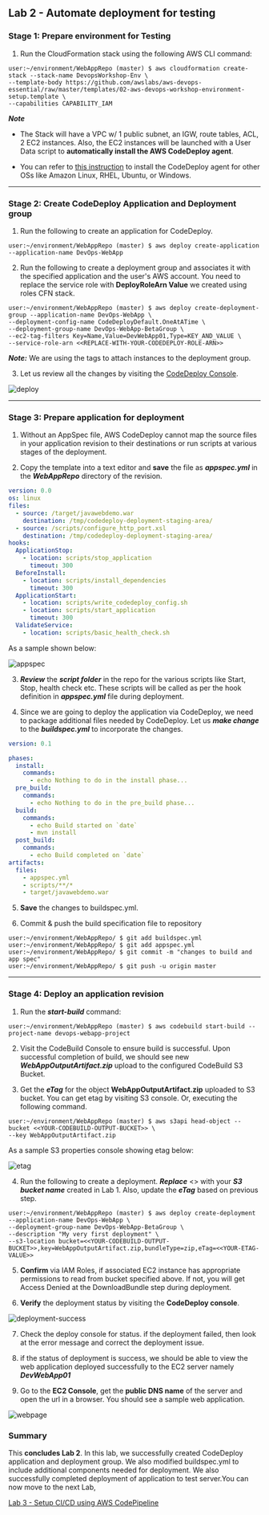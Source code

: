 
## Lab 2 - Automate deployment for testing

### Stage 1: Prepare environment for Testing

1. Run the CloudFormation stack using the following AWS CLI command:

```console
user:~/environment/WebAppRepo (master) $ aws cloudformation create-stack --stack-name DevopsWorkshop-Env \
--template-body https://github.com/awslabs/aws-devops-essential/raw/master/templates/02-aws-devops-workshop-environment-setup.template \
--capabilities CAPABILITY_IAM
```

**_Note_**
  - The Stack will have a VPC w/ 1 public subnet, an IGW, route tables, ACL, 2 EC2 instances. Also, the EC2 instances will be launched with a User Data script to **automatically install the AWS CodeDeploy agent**.

  - You can refer to [this instruction](http://docs.aws.amazon.com/codedeploy/latest/userguide/codedeploy-agent-operations-install.html) to install the CodeDeploy agent for other OSs like Amazon Linux, RHEL, Ubuntu, or Windows.
 
***

### Stage 2: Create CodeDeploy Application and Deployment group

1. Run the following to create an application for CodeDeploy.

```console
user:~/environment/WebAppRepo (master) $ aws deploy create-application --application-name DevOps-WebApp
```

2. Run the following to create a deployment group and associates it with the specified application and the user's AWS account. You need to replace the service role with **DeployRoleArn Value** we created using roles CFN stack.

```console
user:~/environment/WebAppRepo (master) $ aws deploy create-deployment-group --application-name DevOps-WebApp \
--deployment-config-name CodeDeployDefault.OneAtATime \
--deployment-group-name DevOps-WebApp-BetaGroup \
--ec2-tag-filters Key=Name,Value=DevWebApp01,Type=KEY_AND_VALUE \
--service-role-arn <<REPLACE-WITH-YOUR-CODEDEPLOY-ROLE-ARN>>
```

**_Note:_** We are using the tags to attach instances to the deployment group.

3. Let us review all the changes by visiting the [CodeDeploy Console](https://console.aws.amazon.com/codedeploy/home).

![deploy](./img/Lab2-CodeDeploy-Success.png)

***

### Stage 3: Prepare application for deployment

1. Without an AppSpec file, AWS CodeDeploy cannot map the source files in your application revision to their destinations or run scripts at various stages of the deployment.

2. Copy the template into a text editor and **save** the file as **_appspec.yml_** in the **_WebAppRepo_** directory of the revision.

```yml
version: 0.0
os: linux
files:
  - source: /target/javawebdemo.war
    destination: /tmp/codedeploy-deployment-staging-area/
  - source: /scripts/configure_http_port.xsl
    destination: /tmp/codedeploy-deployment-staging-area/
hooks:
  ApplicationStop:
    - location: scripts/stop_application
      timeout: 300
  BeforeInstall:
    - location: scripts/install_dependencies
      timeout: 300
  ApplicationStart:
    - location: scripts/write_codedeploy_config.sh
    - location: scripts/start_application
      timeout: 300
  ValidateService:
    - location: scripts/basic_health_check.sh

```

As a sample shown below:

![appspec](./img/app-spec.png)

3. **_Review_** the **_script folder_** in the repo for the various scripts like Start, Stop, health check etc. These scripts will be called as per the hook definition in **_appspec.yml_** file during deployment.

4. Since we are going to deploy the application via CodeDeploy, we need to package additional files needed by CodeDeploy. Let us **_make change_** to the **_buildspec.yml_** to incorporate the changes.

```yml
version: 0.1

phases:
  install:
    commands:
      - echo Nothing to do in the install phase...
  pre_build:
    commands:
      - echo Nothing to do in the pre_build phase...
  build:
    commands:
      - echo Build started on `date`
      - mvn install
  post_build:
    commands:
      - echo Build completed on `date`
artifacts:
  files:
    - appspec.yml
    - scripts/**/*
    - target/javawebdemo.war

```

5. **Save** the changes to buildspec.yml. 

6. Commit & push the build specification file to repository

```console
user:~/environment/WebAppRepo/ $ git add buildspec.yml
user:~/environment/WebAppRepo/ $ git add appspec.yml
user:~/environment/WebAppRepo/ $ git commit -m "changes to build and app spec"
user:~/environment/WebAppRepo/ $ git push -u origin master

```

***

### Stage 4: Deploy an application revision

1. Run the **_start-build_** command:

```console
user:~/environment/WebAppRepo (master) $ aws codebuild start-build --project-name devops-webapp-project
```

2. Visit the CodeBuild Console to ensure build is successful. Upon successful completion of build, we should see new **_WebAppOutputArtifact.zip_** upload to the configured CodeBuild S3 Bucket.

3. Get the **_eTag_** for the object **WebAppOutputArtifact.zip** uploaded to S3 bucket. You can get etag by visiting S3 console. Or, executing the following command.

```console
user:~/environment/WebAppRepo (master) $ aws s3api head-object --bucket <<YOUR-CODEBUILD-OUTPUT-BUCKET>> \
--key WebAppOutputArtifact.zip

```

As a sample S3 properties console showing etag below:

![etag](./img/etag.png)

4. Run the following to create a deployment. **_Replace_** <<YOUR-CODEBUILD-OUTPUT-BUCKET>> with your **_S3 bucket name_** created in Lab 1. Also, update the **_eTag_** based on previous step.

```console
user:~/environment/WebAppRepo (master) $ aws deploy create-deployment --application-name DevOps-WebApp \
--deployment-group-name DevOps-WebApp-BetaGroup \
--description "My very first deployment" \
--s3-location bucket=<<YOUR-CODEBUILD-OUTPUT-BUCKET>>,key=WebAppOutputArtifact.zip,bundleType=zip,eTag=<<YOUR-ETAG-VALUE>>
```

5. **Confirm** via IAM Roles, if associated EC2 instance has appropriate permissions to read from bucket specified above. If not, you will get Access Denied at the DownloadBundle step during deployment.

6. **Verify** the deployment status by visiting the **CodeDeploy console**.

![deployment-success](./img/Lab2-CodeDeploy-deploymentSuccess.png)

7. Check the deploy console for status. if the deployment failed, then look at the error message and correct the deployment issue.

8. if the status of deployment is success, we should be able to view the web application deployed successfully to the EC2 server namely **_DevWebApp01_**

9. Go to the **EC2 Console**, get the **public DNS name** of the server and open the url in a browser. You should see a sample web application.

![webpage](./img/webpage-success.png)

### Summary

This **concludes Lab 2**. In this lab, we successfully created CodeDeploy application and deployment group. We also modified buildspec.yml to include additional components needed for deployment. We also successfully completed deployment of application to test server.You can now move to the next Lab,

[Lab 3 - Setup CI/CD using AWS CodePipeline](3_Lab3.md)
